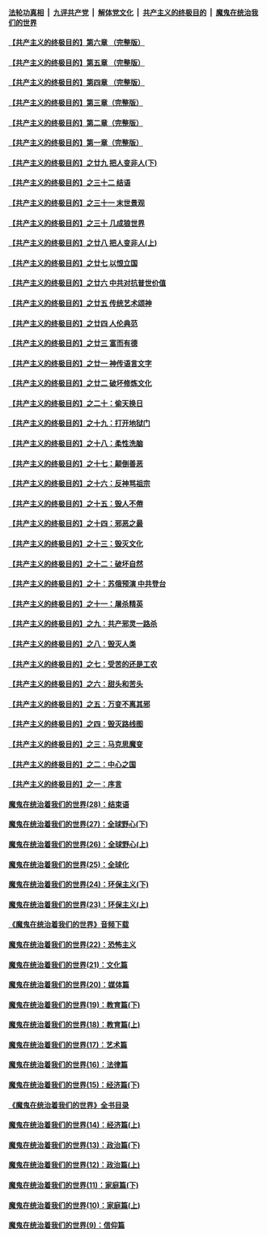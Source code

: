 ####  [法轮功真相](../../../../basic/blob/master/README.md?t=06200201) &nbsp;|&nbsp; [九评共产党](../../../../9ping.md/blob/master/README.md?t=06200201) &nbsp;|&nbsp; [解体党文化](../../../../jtdwh.md/blob/master/README.md?t=06200201)  &nbsp;|&nbsp; [共产主义的终极目的](../../../../gczydzjmd.md/blob/master/README.md?t=06200201) &nbsp;|&nbsp; [魔鬼在统治我们的世界](../../../../mgztzwmdsj.md/blob/master/README.md?t=06200201) 

#### [【共产主义的终极目的】第六章 （完整版）](../pages/nsc422/n11428913.md?t=06200201) 

#### [【共产主义的终极目的】第五章 （完整版）](../pages/nsc422/n11428912.md?t=06200201) 

#### [【共产主义的终极目的】第四章 （完整版）](../pages/nsc422/n11428907.md?t=06200201) 

#### [【共产主义的终极目的】第三章（完整版）](../pages/nsc422/n11428848.md?t=06200201) 

#### [【共产主义的终极目的】第二章（完整版）](../pages/nsc422/n11428831.md?t=06200201) 

#### [【共产主义的终极目的】第一章（完整版）](../pages/nsc422/n11417651.md?t=06200201) 

#### [【共产主义的终极目的】之廿九 把人变非人(下)](../pages/nsc422/n11344140.md?t=06200201) 

#### [【共产主义的终极目的】之三十二 结语](../pages/nsc422/n11360535.md?t=06200201) 

#### [【共产主义的终极目的】之三十一 末世景观](../pages/nsc422/n11351129.md?t=06200201) 

#### [【共产主义的终极目的】之三十 几成狼世界](../pages/nsc422/n11348280.md?t=06200201) 

#### [【共产主义的终极目的】之廿八 把人变非人(上)](../pages/nsc422/n11340492.md?t=06200201) 

#### [【共产主义的终极目的】之廿七 以恨立国](../pages/nsc422/n11336944.md?t=06200201) 

#### [【共产主义的终极目的】之廿六 中共对抗普世价值](../pages/nsc422/n11324785.md?t=06200201) 

#### [【共产主义的终极目的】之廿五 传统艺术颂神](../pages/nsc422/n11296396.md?t=06200201) 

#### [【共产主义的终极目的】之廿四 人伦典范](../pages/nsc422/n11296397.md?t=06200201) 

#### [【共产主义的终极目的】之廿三 富而有德](../pages/nsc422/n11283598.md?t=06200201) 

#### [【共产主义的终极目的】之廿一 神传语言文字](../pages/nsc422/n11263265.md?t=06200201) 

#### [【共产主义的终极目的】之廿二 破坏修炼文化](../pages/nsc422/n11245728.md?t=06200201) 

#### [【共产主义的终极目的】之二十：偷天换日](../pages/nsc422/n11238846.md?t=06200201) 

#### [【共产主义的终极目的】之十九：打开地狱门](../pages/nsc422/n11206376.md?t=06200201) 

#### [【共产主义的终极目的】之十八：柔性洗脑](../pages/nsc422/n11199994.md?t=06200201) 

#### [【共产主义的终极目的】之十七：颠倒善恶](../pages/nsc422/n11179782.md?t=06200201) 

#### [【共产主义的终极目的】之十六：反神骂祖宗](../pages/nsc422/n11166798.md?t=06200201) 

#### [【共产主义的终极目的】之十五：毁人不倦](../pages/nsc422/n11166792.md?t=06200201) 

#### [【共产主义的终极目的】之十四：邪恶之最](../pages/nsc422/n11150249.md?t=06200201) 

#### [【共产主义的终极目的】之十三：毁灭文化](../pages/nsc422/n11135227.md?t=06200201) 

#### [【共产主义的终极目的】之十二：破坏自然](../pages/nsc422/n11135214.md?t=06200201) 

#### [【共产主义的终极目的】之十：苏俄预演 中共登台](../pages/nsc422/n11118424.md?t=06200201) 

#### [【共产主义的终极目的】之十一：屠杀精英](../pages/nsc422/n11118442.md?t=06200201) 

#### [【共产主义的终极目的】之九：共产邪灵一路杀](../pages/nsc422/n11114139.md?t=06200201) 

#### [【共产主义的终极目的】之八：毁灭人类](../pages/nsc422/n11108503.md?t=06200201) 

#### [【共产主义的终极目的】之七：受苦的还是工农](../pages/nsc422/n11101809.md?t=06200201) 

#### [【共产主义的终极目的】之六：甜头和苦头](../pages/nsc422/n11096971.md?t=06200201) 

#### [【共产主义的终极目的】之五：万变不离其邪](../pages/nsc422/n11091285.md?t=06200201) 

#### [【共产主义的终极目的】之四：毁灭路线图](../pages/nsc422/n11086284.md?t=06200201) 

#### [【共产主义的终极目的】之三：马克思魔变](../pages/nsc422/n11061941.md?t=06200201) 

#### [【共产主义的终极目的】之二：中心之国](../pages/nsc422/n11047728.md?t=06200201) 

#### [【共产主义的终极目的】之一：序言](../pages/nsc422/n11086077.md?t=06200201) 

#### [魔鬼在统治着我们的世界(28)：结束语](../pages/nsc422/n10936246.md?t=06200201) 

#### [魔鬼在统治着我们的世界(27)：全球野心(下)](../pages/nsc422/n10928319.md?t=06200201) 

#### [魔鬼在统治着我们的世界(26)：全球野心(上)](../pages/nsc422/n10900318.md?t=06200201) 

#### [魔鬼在统治着我们的世界(25)：全球化](../pages/nsc422/n10788205.md?t=06200201) 

#### [魔鬼在统治着我们的世界(24)：环保主义(下)](../pages/nsc422/n10695307.md?t=06200201) 

#### [魔鬼在统治着我们的世界(23)：环保主义(上)](../pages/nsc422/n10688613.md?t=06200201) 

#### [《魔鬼在统治着我们的世界》音频下载](../pages/nsc422/n10635553.md?t=06200201) 

#### [魔鬼在统治着我们的世界(22)：恐怖主义](../pages/nsc422/n10614727.md?t=06200201) 

#### [魔鬼在统治着我们的世界(21)：文化篇](../pages/nsc422/n10597706.md?t=06200201) 

#### [魔鬼在统治着我们的世界(20)：媒体篇](../pages/nsc422/n10586579.md?t=06200201) 

#### [魔鬼在统治着我们的世界(19)：教育篇(下)](../pages/nsc422/n10564808.md?t=06200201) 

#### [魔鬼在统治着我们的世界(18)：教育篇(上)](../pages/nsc422/n10526970.md?t=06200201) 

#### [魔鬼在统治着我们的世界(17)：艺术篇](../pages/nsc422/n10499093.md?t=06200201) 

#### [魔鬼在统治着我们的世界(16)：法律篇](../pages/nsc422/n10485969.md?t=06200201) 

#### [魔鬼在统治着我们的世界(15)：经济篇(下)](../pages/nsc422/n10469975.md?t=06200201) 

#### [《魔鬼在统治着我们的世界》全书目录](../pages/nsc422/n10464261.md?t=06200201) 

#### [魔鬼在统治着我们的世界(14)：经济篇(上)](../pages/nsc422/n10457370.md?t=06200201) 

#### [魔鬼在统治着我们的世界(13)：政治篇(下)](../pages/nsc422/n10448270.md?t=06200201) 

#### [魔鬼在统治着我们的世界(12)：政治篇(上)](../pages/nsc422/n10444576.md?t=06200201) 

#### [魔鬼在统治着我们的世界(11)：家庭篇(下)](../pages/nsc422/n10440961.md?t=06200201) 

#### [魔鬼在统治着我们的世界(10)：家庭篇(上)](../pages/nsc422/n10435448.md?t=06200201) 

#### [魔鬼在统治着我们的世界(9)：信仰篇](../pages/nsc422/n10432159.md?t=06200201) 

